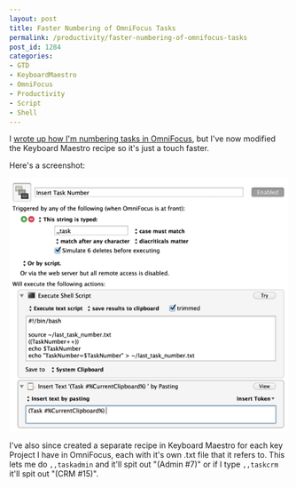 ```yaml
---
layout: post
title: Faster Numbering of OmniFocus Tasks
permalink: /productivity/faster-numbering-of-omnifocus-tasks
post_id: 1284
categories:
- GTD
- KeyboardMaestro
- OmniFocus
- Productivity
- Script
- Shell
---
```


I
[wrote up how I'm numbering tasks in OmniFocus](/how-to/numbering-tasks-in-omnifocus-2-for-mac-os-x), but I've now modified the Keyboard Maestro recipe so it's just a touch faster.

Here's a screenshot:

![Updated, faster recipe for numbering tasks in OmniFocus](/images/Screenshot-2014-07-23-16.56.03-600px.png)

I've also since created a separate recipe in Keyboard Maestro for each key Project I have in OmniFocus, each with it's own .txt file that it refers to. This lets me do `,,taskadmin` and it'll spit out "(Admin #7)" or if I type `,,taskcrm` it'll spit out "(CRM #15)".
